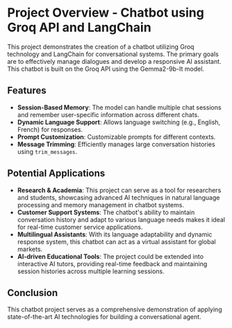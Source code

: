 # Project Overview - Chatbot using Groq API and LangChain

This project demonstrates the creation of a chatbot utilizing Groq technology and LangChain for conversational systems. The primary goals are to effectively manage dialogues and develop a responsive AI assistant. This chatbot is built on the Groq API using the Gemma2-9b-It model.

## Features
- **Session-Based Memory**: The model can handle multiple chat sessions and remember user-specific information across different chats.
- **Dynamic Language Support**: Allows language switching (e.g., English, French) for responses.
- **Prompt Customization**: Customizable prompts for different contexts.
- **Message Trimming**: Efficiently manages large conversation histories using `trim_messages`.


## Potential Applications

- **Research & Academia**: This project can serve as a tool for researchers and students, showcasing advanced AI techniques in natural language processing and memory management in chatbot systems.
- **Customer Support Systems**: The chatbot's ability to maintain conversation history and adapt to various language needs makes it ideal for real-time customer service applications.
- **Multilingual Assistants**: With its language adaptability and dynamic response system, this chatbot can act as a virtual assistant for global markets.
- **AI-driven Educational Tools**: The project could be extended into interactive AI tutors, providing real-time feedback and maintaining session histories across multiple learning sessions.

## Conclusion

This chatbot project serves as a comprehensive demonstration of applying state-of-the-art AI technologies for building a conversational agent. 

